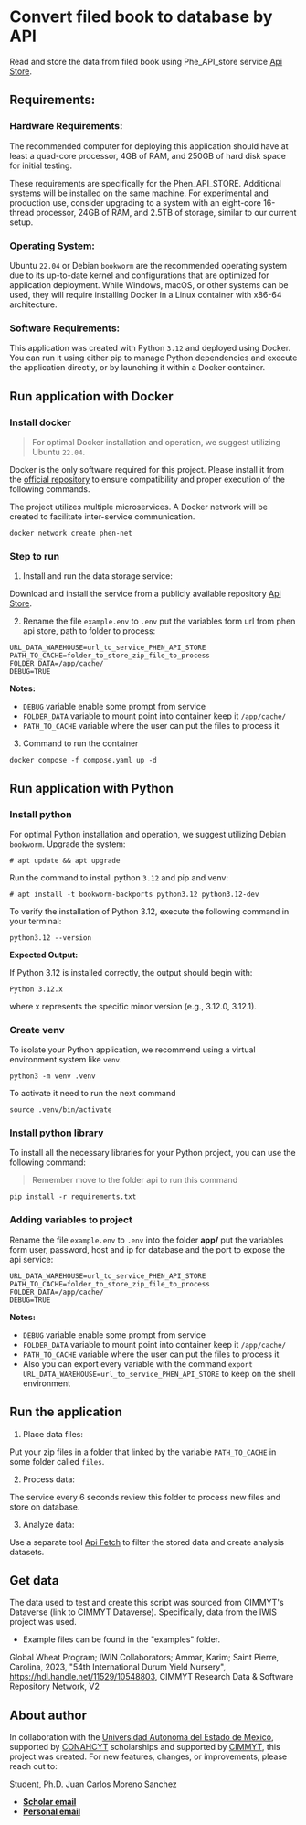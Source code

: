 # Convert filed book to database by API

Read and store the data from filed book using Phe_API_store service [Api Store](https://github.com/carlosmorenophd/phen_api_store).

## Requirements:

### Hardware Requirements: 

The recommended computer for deploying this application should have at least a quad-core processor, 4GB of RAM, and 250GB of hard disk space for initial testing.

These requirements are specifically for the Phen_API_STORE. Additional systems will be installed on the same machine. For experimental and production use, consider upgrading to a system with an eight-core 16-thread processor, 24GB of RAM, and 2.5TB of storage, similar to our current setup.

### Operating System: 

Ubuntu `22.04` or Debian `bookworm` are the recommended operating system due to its up-to-date kernel and configurations that are optimized for application deployment. While Windows, macOS, or other systems can be used, they will require installing Docker in a Linux container with x86-64 architecture.

### Software Requirements: 

This application was created with Python `3.12` and deployed using Docker. You can run it using either pip to manage Python dependencies and execute the application directly, or by launching it within a Docker container.


## Run application with Docker

### Install docker

> For optimal Docker installation and operation, we suggest utilizing Ubuntu `22.04`.

Docker is the only software required for this project. Please install it from the [official repository](https://www.digitalocean.com/community/tutorials/how-to-install-and-use-docker-on-ubuntu-22-04) to ensure compatibility and proper execution of the following commands.

The project utilizes multiple microservices. A Docker network will be created to facilitate inter-service communication.

```shell
docker network create phen-net
```

### Step to run

1. Install and run the data storage service:

Download and install the service from a publicly available repository [Api Store](https://github.com/carlosmorenophd/phen_api_store).

2. Rename the file `example.env` to `.env` put the variables form url from phen api store, path to folder to process:


```
URL_DATA_WAREHOUSE=url_to_service_PHEN_API_STORE
PATH_TO_CACHE=folder_to_store_zip_file_to_process
FOLDER_DATA=/app/cache/
DEBUG=TRUE
```
**Notes:**
* `DEBUG` variable enable some prompt from service
* `FOLDER_DATA` variable to mount point into container keep it `/app/cache/`
* `PATH_TO_CACHE` variable where the user can put the files to process it

3. Command to run the container

```shell
docker compose -f compose.yaml up -d
```

## Run application with Python

### Install python

For optimal Python installation and operation, we suggest utilizing Debian `bookworm`. Upgrade the system:

```
# apt update && apt upgrade
```

Run the command to install python `3.12` and pip and venv:

```
# apt install -t bookworm-backports python3.12 python3.12-dev 
```

To verify the installation of Python 3.12, execute the following command in your terminal:

```
python3.12 --version
```

**Expected Output:**

If Python 3.12 is installed correctly, the output should begin with:

```
Python 3.12.x 
```

where x represents the specific minor version (e.g., 3.12.0, 3.12.1).

### Create venv

To isolate your Python application, we recommend using a virtual environment system like `venv`.

```
python3 -m venv .venv

```
To activate it need to run the next command

```
source .venv/bin/activate

```

### Install python library

To install all the necessary libraries for your Python project, you can use the following command:

> Remember move to the folder api to run this command

```
pip install -r requirements.txt
```

### Adding variables to project

Rename the file `example.env` to `.env` into the folder **app/** put the variables form user, password, host and ip for database and the port to expose the api service:

```
URL_DATA_WAREHOUSE=url_to_service_PHEN_API_STORE
PATH_TO_CACHE=folder_to_store_zip_file_to_process
FOLDER_DATA=/app/cache/
DEBUG=TRUE
```
**Notes:**
* `DEBUG` variable enable some prompt from service
* `FOLDER_DATA` variable to mount point into container keep it `/app/cache/`
* `PATH_TO_CACHE` variable where the user can put the files to process it
* Also you can export every variable with the command `export URL_DATA_WAREHOUSE=url_to_service_PHEN_API_STORE` to keep on the shell environment


## Run the application

1. Place data files:

Put your zip files in a folder that linked by the variable `PATH_TO_CACHE` in some folder called `files`.

2. Process data:

The service every 6 seconds review this folder to process new files and store on database.


3. Analyze data:

Use a separate tool [Api Fetch](https://github.com/carlosmorenophd/phen_api_fetch) to filter the stored data and create analysis datasets.


## Get data

The data used to test and create this script was sourced from CIMMYT's Dataverse (link to CIMMYT Dataverse). Specifically, data from the IWIS project was used.


* Example files can be found in the "examples" folder.

Global Wheat Program; IWIN Collaborators; Ammar, Karim; Saint Pierre, Carolina, 2023, "54th International Durum Yield Nursery", https://hdl.handle.net/11529/10548803, CIMMYT Research Data & Software Repository Network, V2



## About author


In collaboration with the [Universidad Autonoma del Estado de Mexico](https://www.uaemex.mx/), supported by [CONAHCYT](https://conahcyt.mx/) scholarships and supported by [CIMMYT](https://www.cimmyt.org/es/), this project was created. For new features, changes, or improvements, please reach out to:

Student, Ph.D. Juan Carlos Moreno Sanchez

* **[Scholar email](mailto:jcmorenos001@alumno.uaemex.mx)**
* **[Personal email](mailto:carlos.moreno.phd@gmail.com)**


